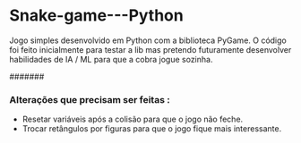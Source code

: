 # Snake-game---Python

Jogo simples desenvolvido em Python com a biblioteca PyGame.
O código foi feito inicialmente para testar a lib mas pretendo futuramente desenvolver habilidades de IA / ML para que a cobra jogue sozinha.

#######
### Alterações que precisam ser feitas :
- Resetar variáveis após a colisão para que o jogo não feche.
- Trocar retângulos por figuras para que o jogo fique mais interessante.
